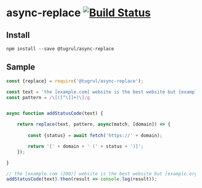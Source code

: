 
# async-replace [![Build Status](https://github.com/tugrul/async-replace/actions/workflows/master.yml/badge.svg)](https://github.com/tugrul/async-replace/actions)

## Install

```
npm install --save @tugrul/async-replace
```

## Sample

```js
const {replace} = require('@tugrul/async-replace');

const text = 'the [example.com] website is the best website but [example.org] is better one';
const pattern = /\[([^\]]+)\]/g


async function addStatusCode(text) {

    return replace(text, pattern, async(match, [domain]) => {
        
        const {status} = await fetch('https://' + domain);

        return '[' + domain + ' (' + status + ')]';
    });

}

// the [example.com (200)] website is the best website but [example.org (200)] is better one
addStatusCode(text).then(result => console.log(result));
```

